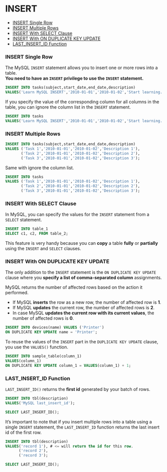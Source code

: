# INSERT

* [INSERT Single Row](#insert-single-row) <br>
* [INSERT Multiple Rows](#insert-multiple-rows) <br>
* [INSERT With SELECT Clause](#insert-with-select-clause) <br>
* [INSERT With ON DUPLICATE KEY UPDATE](#insert-with-on-duplicate-key-update) <br>
* [LAST_INSERT_ID Function](#last_insert_id-function) <br>

### INSERT Single Row
The MySQL `INSERT` statement allows you to insert one or more rows into a table. <br>
**You need to have an `INSERT` privilege to use the `INSERT` statement.**

```sql
INSERT INTO tasks(subject,start_date,end_date,description)
VALUES('Learn MySQL INSERT','2010-01-01','2010-01-02','Start learning..');
```

If you specify the value of the corresponding column for all columns in the table, you can ignore the column list in the `INSERT` statement.

```sql
INSERT INTO tasks
VALUES('Learn MySQL INSERT','2010-01-01','2010-01-02','Start learning..');
```

### INSERT Multiple Rows
```sql
INSERT INTO tasks(subject,start_date,end_date,description)
VALUES ('Task 1','2010-01-01','2010-01-02','Description 1'),
       ('Task 2','2010-01-01','2010-01-02','Description 2'),
       ('Task 3','2010-01-01','2010-01-02','Description 3');
```

Same with ignore the column list.

```sql
INSERT INTO tasks
VALUES ('Task 1','2010-01-01','2010-01-02','Description 1'),
       ('Task 2','2010-01-01','2010-01-02','Description 2'),
       ('Task 3','2010-01-01','2010-01-02','Description 3');
```

### INSERT With SELECT Clause
In MySQL, you can specify the values for the `INSERT` statement from a `SELECT` statement.

```sql
INSERT INTO table_1
SELECT c1, c2, FROM table_2;
```

This feature is very handy because you can **copy** a table **fully** or **partially** using the `INSERT` and `SELECT` clauses.

### INSERT With ON DUPLICATE KEY UPDATE
The only addition to the `INSERT` statement is the `ON DUPLICATE KEY UPDATE` clause where you **specify a list of comma-separated column** assignments.

MySQL returns the number of affected rows based on the action it performed.
* If MySQL **inserts** the row as a new row, the number of affected row is **1**.
* If MySQL **updates** the current row, the number of affected rows is **2**.
* In case MySQL **updates the current row with its current values**, the number of affected rows is **0**.

```sql
INSERT INTO devices(name) VALUES ('Printer')
ON DUPLICATE KEY UPDATE name = 'Printer';
```

To reuse the values of the `INSERT` part in the `DUPLICATE KEY UPDATE` clause, you use the `VALUES()` function.

```sql
INSERT INTO sample_table(column_1)
VALUES(column_1)
ON DUPLICATE KEY UPDATE column_1 = VALUES(column_1) + 1;
```

### LAST_INSERT_ID Function
`LAST_INSERT_ID()` returns the **first id** generated by your batch of rows.

```sql
INSERT INTO tbl(description)
VALUES('MySQL last_insert_id');

SELECT LAST_INSERT_ID();
```

It’s important to note that if you insert multiple rows into a table using a single `INSERT` statement, the `LAST_INSERT_ID` function returns the last insert id of the first row.

```sql
INSERT INTO tbl(description)
VALUES('record 1'), # <= will return the id for this row.
      ('record 2'),
      ('record 3');

SELECT LAST_INSERT_ID();
```
